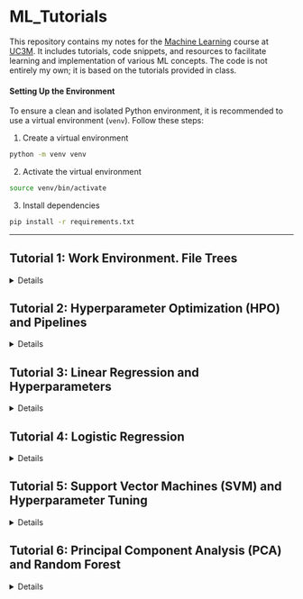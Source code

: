 # ML_Tutorials

This repository contains my notes for the [Machine Learning](https://aplicaciones.uc3m.es/cpa/generaFicha?est=218&anio=2024&plan=489&asig=15757&idioma=2) course at [UC3M](https://www.uc3m.es/home). It includes tutorials, code snippets, and resources to facilitate learning and implementation of various ML concepts. The code is not entirely my own; it is based on the tutorials provided in class.

#### Setting Up the Environment
To ensure a clean and isolated Python environment, it is recommended to use a virtual environment (`venv`). Follow these steps:
1. Create a virtual environment
```bash
python -m venv venv
```
2. Activate the virtual environment
```bash
source venv/bin/activate
```
3. Install dependencies
```bash
pip install -r requirements.txt
```

---

## Tutorial 1: Work Environment. File Trees
<details>

    - Introduction to file trees and project organization
    - Understanding directory structures
    - Best practices for organizing machine learning projects
</details>

## Tutorial 2: Hyperparameter Optimization (HPO) and Pipelines
<details>

    - Introduction to Hyperparameter Optimization (HPO)
    - Building ML pipelines
    - Automating model tuning with pipelines
</details>

## Tutorial 3: Linear Regression and Hyperparameters
<details>

    - Fundamentals of linear regression
    - Tuning hyperparameters for regression models
    - Best practices for training and evaluation
</details>

## Tutorial 4: Logistic Regression
<details>

    - Introduction to logistic regression
    - Model training and evaluation
    - Handling imbalanced data in classification tasks
</details>

## Tutorial 5: Support Vector Machines (SVM) and Hyperparameter Tuning
<details>

    - Introduction to Support Vector Machines (SVM) as classifiers and regressors
    - Linear SVM: Theory, implementation, and decision boundaries
    - Kernel SVM: Understanding radial basis function (RBF) and its impact
    - Hyperparameter tuning with GridSearchCV and RandomizedSearchCV
    - Optimization techniques: Bayesian Optimization with Optuna
    - Practical applications and visualization of decision boundaries
</details>


## Tutorial 6: Principal Component Analysis (PCA) and Random Forest
<details>

    - Introduction to Principal Component Analysis (PCA)
    - Feature reduction and visualization
    - Random Forest: Theory and implementation
    - Hyperparameter tuning in Random Forest models
</details>